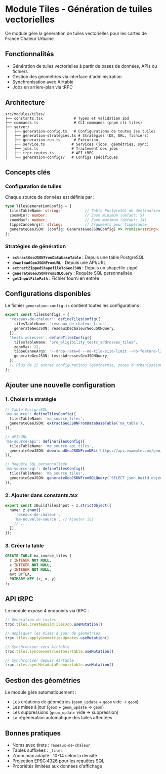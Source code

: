 # Module Tiles - Génération de tuiles vectorielles

Ce module gère la génération de tuiles vectorielles pour les cartes de France Chaleur Urbaine.

## Fonctionnalités

- Génération de tuiles vectorielles à partir de bases de données, APIs ou fichiers
- Gestion des géométries via interface d'administration
- Synchronisation avec Airtable
- Jobs en arrière-plan via tRPC

## Architecture

```
src/modules/tiles/
├── constants.tsx              # Types et validation Zod
├── commands.ts                # CLI commands (pnpm cli tiles)
├── server/
│   ├── generation-config.ts   # Configurations de toutes les tuiles
│   ├── generation-strategies.ts # Stratégies (DB, URL, fichiers)
│   ├── generation-run.ts      # Exécution
│   ├── service.ts            # Services (jobs, géométries, sync)
│   ├── jobs.ts               # Traitement des jobs
│   ├── trpc-routes.ts        # API tRPC
│   └── generation-configs/   # Configs spécifiques
```

## Concepts clés

### Configuration de tuiles

Chaque source de données est définie par :

```typescript
type TilesGenerationConfig = {
  tilesTableName: string;           // Table PostgreSQL de destination
  zoomMin?: number;                 // Zoom minimum (défaut: 5)
  zoomMax?: number;                 // Zoom maximum (défaut: 14)
  tippeCanoeArgs?: string;          // Arguments pour tippecanoe
  generateGeoJSON: (config: GenerateGeoJSONConfig) => Promise<string>;
};
```

### Stratégies de génération

- **`extractGeoJSONFromDatabaseTable`** : Depuis une table PostgreSQL
- **`downloadGeoJSONFromURL`** : Depuis une API/URL
- **`extractZippedShapefileToGeoJSON`** : Depuis un shapefile zippé
- **`generateGeoJSONFromSQLQuery`** : Requête SQL personnalisée
- **`getInputFilePath`** : Fichier fourni en entrée

## Configurations disponibles

Le fichier `generation-config.ts` contient toutes les configurations :

```typescript
export const tilesConfigs = {
  'reseaux-de-chaleur': defineTilesConfig({
    tilesTableName: 'reseaux_de_chaleur_tiles',
    generateGeoJSON: reseauxDeChaleurGeoJSONQuery,
  }),
  'tests-adresses': defineTilesConfig({
    tilesTableName: 'pro_eligibility_tests_addresses_tiles',
    zoomMax: 12,
    tippeCanoeArgs: '--drop-rate=0 --no-tile-size-limit --no-feature-limit',
    generateGeoJSON: testsAdressesGeoJSONQuery,
  }),
  // Plus de 15 autres configurations (géothermie, zones d'urbanisation, etc.)
};
```

## Ajouter une nouvelle configuration

### 1. Choisir la stratégie

```typescript
// Table PostgreSQL
'ma-source': defineTilesConfig({
  tilesTableName: 'ma_source_tiles',
  generateGeoJSON: extractGeoJSONFromDatabaseTable('ma_table'),
}),

// API/URL
'ma-source-api': defineTilesConfig({
  tilesTableName: 'ma_source_api_tiles',
  generateGeoJSON: downloadGeoJSONFromURL('https://api.example.com/geojson'),
}),

// Requête SQL personnalisée
'ma-source-sql': defineTilesConfig({
  tilesTableName: 'ma_source_tiles',
  generateGeoJSON: generateGeoJSONFromSQLQuery(`SELECT json_build_object(...) as geojson FROM ...`),
}),
```

### 2. Ajouter dans constants.tsx

```typescript
export const zBuildTilesInput = z.strictObject({
  name: z.enum([
    'reseaux-de-chaleur',
    'ma-nouvelle-source', // Ajouter ici
    // ...
  ]),
});
```

### 3. Créer la table

```sql
CREATE TABLE ma_source_tiles (
  z INTEGER NOT NULL,
  x INTEGER NOT NULL, 
  y INTEGER NOT NULL,
  mvt BYTEA,
  PRIMARY KEY (z, x, y)
);
```

## API tRPC

Le module expose 4 endpoints via tRPC :

```typescript
// Génération de tuiles
trpc.tiles.createBuildTilesJob.useMutation()

// Appliquer les mises à jour de géométries 
trpc.tiles.applyGeometriesUpdates.useMutation()

// Synchroniser vers Airtable
trpc.tiles.syncGeometriesToAirtable.useMutation()

// Synchroniser depuis Airtable
trpc.tiles.syncMetadataFromAirtable.useMutation()
```

## Gestion des géométries

Le module gère automatiquement :
- Les créations de géométries (`geom_update` + `geom` vide → `geom`)
- Les mises à jour (`geom` + `geom_update` → `geom`)
- Les suppressions (`geom_update` vide → suppression)
- La régénération automatique des tuiles affectées

## Bonnes pratiques

- Noms avec tirets : `reseaux-de-chaleur`
- Tables suffixées : `_tiles`
- Zoom max adapté : 10-14 selon la densité
- Projection EPSG:4326 pour les requêtes SQL
- Propriétés limitées aux données d'affichage
